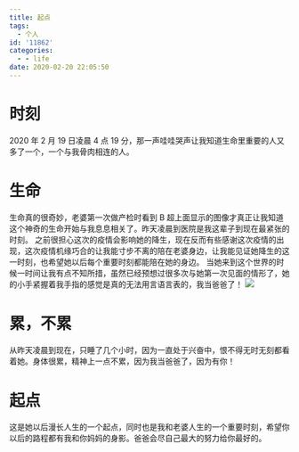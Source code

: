 ```yaml
---
title: 起点
tags:
  - 个人
id: '11862'
categories:
  - - life
date: 2020-02-20 22:05:50
---
```


# 时刻

2020 年 2 月 19 日凌晨 4 点 19 分，那一声哇哇哭声让我知道生命里重要的人又多了一个，一个与我骨肉相连的人。

# 生命

生命真的很奇妙，老婆第一次做产检时看到 B 超上面显示的图像才真正让我知道这个神奇的生命开始与我息息相关了。<!--more-->昨天凌晨到医院是我这辈子到现在最紧张的时刻。 之前很担心这次的疫情会影响她的降生，现在反而有些感谢这次疫情的出现，这次疫情机缘巧合的让我能寸步不离的陪在老婆身边，让我能见证她降生的这一时刻，也希望她以后每个重要时刻都能陪在她的身边。 当她来到这个世界的时候一时间让我有点不知所措，虽然已经预想过很多次与她第一次见面的情形了，她的小手紧握着我手指的感觉是真的无法用言语言表的，我当爸爸了！ ![](https://www.52ynn.top/wp-content/uploads/2020/02/WechatIMG68-225x300.jpeg)

# 累，不累

从昨天凌晨到现在，只睡了几个小时，因为一直处于兴奋中，恨不得无时无刻都看着她。身体很累，精神上一点不累，因为我当爸爸了，因为有你！

# 起点

这是她以后漫长人生的一个起点，同时也是我和老婆人生的一个重要时刻，希望你以后的路程都有我和你妈妈的身影。爸爸会尽自己最大的努力给你最好的。